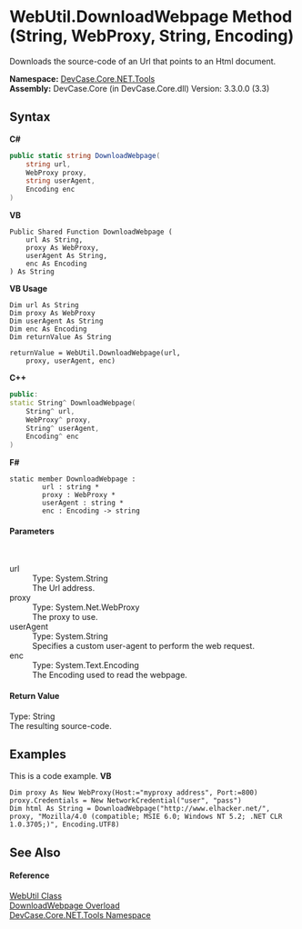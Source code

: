 # WebUtil.DownloadWebpage Method (String, WebProxy, String, Encoding)
 

Downloads the source-code of an Url that points to an Html document.

**Namespace:**&nbsp;<a href="N_DevCase_Core_NET_Tools">DevCase.Core.NET.Tools</a><br />**Assembly:**&nbsp;DevCase.Core (in DevCase.Core.dll) Version: 3.3.0.0 (3.3)

## Syntax

**C#**<br />
``` C#
public static string DownloadWebpage(
	string url,
	WebProxy proxy,
	string userAgent,
	Encoding enc
)
```

**VB**<br />
``` VB
Public Shared Function DownloadWebpage ( 
	url As String,
	proxy As WebProxy,
	userAgent As String,
	enc As Encoding
) As String
```

**VB Usage**<br />
``` VB Usage
Dim url As String
Dim proxy As WebProxy
Dim userAgent As String
Dim enc As Encoding
Dim returnValue As String

returnValue = WebUtil.DownloadWebpage(url, 
	proxy, userAgent, enc)
```

**C++**<br />
``` C++
public:
static String^ DownloadWebpage(
	String^ url, 
	WebProxy^ proxy, 
	String^ userAgent, 
	Encoding^ enc
)
```

**F#**<br />
``` F#
static member DownloadWebpage : 
        url : string * 
        proxy : WebProxy * 
        userAgent : string * 
        enc : Encoding -> string 

```


#### Parameters
&nbsp;<dl><dt>url</dt><dd>Type: System.String<br />The Url address.</dd><dt>proxy</dt><dd>Type: System.Net.WebProxy<br />The proxy to use.</dd><dt>userAgent</dt><dd>Type: System.String<br />Specifies a custom user-agent to perform the web request.</dd><dt>enc</dt><dd>Type: System.Text.Encoding<br />The Encoding used to read the webpage.</dd></dl>

#### Return Value
Type: String<br />The resulting source-code.

## Examples
This is a code example. 
**VB**<br />
``` VB
Dim proxy As New WebProxy(Host:="myproxy address", Port:=800)
proxy.Credentials = New NetworkCredential("user", "pass")
Dim html As String = DownloadWebpage("http://www.elhacker.net/", proxy, "Mozilla/4.0 (compatible; MSIE 6.0; Windows NT 5.2; .NET CLR 1.0.3705;)", Encoding.UTF8)
```


## See Also


#### Reference
<a href="T_DevCase_Core_NET_Tools_WebUtil">WebUtil Class</a><br /><a href="Overload_DevCase_Core_NET_Tools_WebUtil_DownloadWebpage">DownloadWebpage Overload</a><br /><a href="N_DevCase_Core_NET_Tools">DevCase.Core.NET.Tools Namespace</a><br />